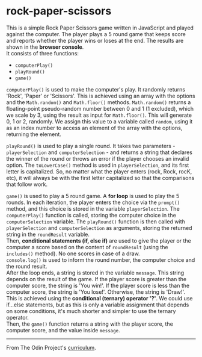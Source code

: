 # rock-paper-scissors

This is a simple Rock Paper Scissors game written in JavaScript and played against the computer. The player plays a 5 round game that keeps score and reports whether the player wins or loses at the end. The results are shown in the **browser console**.  
It consists of three functions:

- `computerPlay()`
- `playRound()`
- `game()`

`computerPlay()` is used to make the computer's play. It randomly returns 'Rock', 'Paper' or 'Scissors'. This is achieved using an array with the options and the `Math.random()` and `Math.floor()` methods. 
`Math.random()` returns a floating-point pseudo-random number between 0 and 1 (1 excluded), which we scale by 3, using the result as input for `Math.floor()`. This will generate 0, 1 or 2, randomly. We assign this value to a variable called `random`, using it as an index number to access an element of the array with the options, returning the element.

`playRound()` is used to play a single round. It takes two parameters - `playerSelection` and `computerSelection` - and returns a string that declares the winner of the round or throws an error if the player chooses an invalid option. 
The `toLowerCase()` method is used in `playerSelection`, and its first letter is capitalized. So, no matter what the player enters (rock, Rock, rocK, etc), it will always be with the first letter capitalized so that the comparisons that follow work.

`game()` is used to play a 5 round game. A **for loop** is used to play the 5 rounds. In each iteration, the player enters the choice via the `prompt()` method, and this choice is stored in the variable `playerSelection`. The `computerPlay()` function is called, storing the computer choice in the `computerSelection` variable. The `playRound()` function is then called with `playerSelection` and `computerSelection` as arguments, storing the returned string in the `roundResult` variable.  
Then, **conditional statements (if, else if)** are used to give the player or the computer a score based on the content of `roundResult` (using the `includes()` method). No one scores in case of a draw.  
`console.log()` is used to inform the round number, the computer choice and the round result.  
After the loop ends, a string is stored in the variable `message`. This string depends on the result of the game. If the player score is greater than the computer score, the string is 'You win!'. If the player score is less than the computer score, the string is 'You lose!'. Otherwise, the string is 'Draw!'. This is achieved using the **conditional (ternary) operator '?'**. We could use if...else statements, but as this is only a variable assignment that depends on some conditions, it's much shorter and simpler to use the ternary operator.  
Then, the `game()` function returns a string with the player score, the computer score, and the value inside `message`.

---

From The Odin Project's [curriculum](https://www.theodinproject.com/courses/web-development-101/lessons/rock-paper-scissors).
